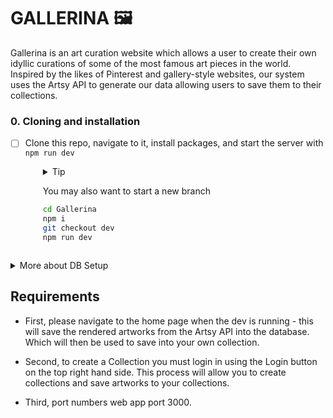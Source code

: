 # GALLERINA 🖼️

Gallerina is an art curation website which allows a user to create their own idyllic curations of some of the most famous art pieces in the world.
Inspired by the likes of Pinterest and gallery-style websites, our system uses the Artsy API to generate our data allowing users to save them to their collections.

### 0. Cloning and installation

- [ ] Clone this repo, navigate to it, install packages, and start the server with `npm run dev`
  <details style="padding-left: 2em">
    <summary>Tip

  You may also want to start a new branch

  ```sh
  cd Gallerina
  npm i
  git checkout dev
  npm run dev
  ```

  </details>

<details>
  <summary>More about DB Setup</summary>

- `npm run knex migrate:latest`
- `npm run knex seed:run`
</details>

## Requirements

- First, please navigate to the home page when the dev is running - this will save the rendered artworks from the Artsy API into the database. Which will then be used to save into your own collection.

- Second, to create a Collection you must login in using the Login button on the top right hand side. This process will allow you to create collections and save artworks to your collections.

- Third, port numbers web app port 3000.
